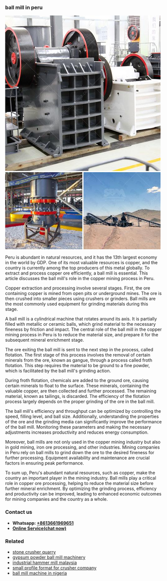 <h3>ball mill in peru</h3><img src='1708332451.jpg' alt=''><p>Peru is abundant in natural resources, and it has the 13th largest economy in the world by GDP. One of its most valuable resources is copper, and the country is currently among the top producers of this metal globally. To extract and process copper ore efficiently, a ball mill is essential. This article discusses the ball mill's role in the copper mining process in Peru.</p><p>Copper extraction and processing involve several stages. First, the ore containing copper is mined from open pits or underground mines. The ore is then crushed into smaller pieces using crushers or grinders. Ball mills are the most commonly used equipment for grinding materials during this stage.</p><p>A ball mill is a cylindrical machine that rotates around its axis. It is partially filled with metallic or ceramic balls, which grind material to the necessary fineness by friction and impact. The central role of the ball mill in the copper mining process in Peru is to reduce the material size, and prepare it for the subsequent mineral enrichment stage.</p><p>The ore exiting the ball mill is sent to the next step in the process, called flotation. The first stage of this process involves the removal of certain minerals from the ore, known as gangue, through a process called froth flotation. This step requires the material to be ground to a fine powder, which is facilitated by the ball mill's grinding action.</p><p>During froth flotation, chemicals are added to the ground ore, causing certain minerals to float to the surface. These minerals, containing the valuable copper, are then collected and further processed. The remaining material, known as tailings, is discarded. The efficiency of the flotation process largely depends on the proper grinding of the ore in the ball mill.</p><p>The ball mill's efficiency and throughput can be optimized by controlling the speed, filling level, and ball size. Additionally, understanding the properties of the ore and the grinding media can significantly improve the performance of the ball mill. Monitoring these parameters and making the necessary adjustments increases productivity and reduces energy consumption.</p><p>Moreover, ball mills are not only used in the copper mining industry but also in gold mining, iron ore processing, and other industries. Mining companies in Peru rely on ball mills to grind down the ore to the desired fineness for further processing. Equipment availability and maintenance are crucial factors in ensuring peak performance.</p><p>To sum up, Peru's abundant natural resources, such as copper, make the country an important player in the mining industry. Ball mills play a critical role in copper ore processing, helping to reduce the material size before further mineral enrichment. By optimizing the grinding process, efficiency and productivity can be improved, leading to enhanced economic outcomes for mining companies and the country as a whole.</p><h3>Contact us</h3><ul><li><strong>Whatsapp:&nbsp;<a href="https://wa.me/8613661969651">+8613661969651</a></strong></li><li><a href="https://swt.shibang-china.com/?git&amp;zhl&amp;ball mill in peru"><strong>Online Service(chat now)</strong></a></li></ul><h3>Related</h3><ul><li><a href='stone crusher quarry.md'>stone crusher quarry</a></li><li><a href='gypsum powder ball mill machinery.md'>gypsum powder ball mill machinery</a></li><li><a href='industrial hammer mill malaysia.md'>industrial hammer mill malaysia</a></li><li><a href='small profile format for crusher company.md'>small profile format for crusher company</a></li><li><a href='ball mill machine in nigeria.md'>ball mill machine in nigeria</a></li></ul>